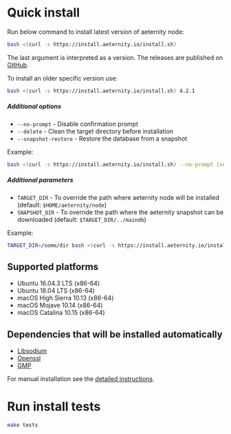 # Quick install

Run below command to install latest version of aeternity node:
```bash
bash <(curl -s https://install.aeternity.io/install.sh)
```

The last argument is interpreted as a version.
The releases are published on [GitHub][releases].

To install an older specific version use:
```bash
bash <(curl -s https://install.aeternity.io/install.sh) 4.2.1
```

##### Additional options

- `--no-prompt` - Disable confirmation prompt
- `--delete` - Clean the target directory before installation
- `--snapshot-restore` - Restore the database from a snapshot

Example:

```bash
bash <(curl -s https://install.aeternity.io/install.sh) --no-prompt [version]
```

##### Additional parameters

- `TARGET_DIR` - To override the path where aeternity node will be installed (default: `$HOME/aeternity/node`)
- `SNAPSHOT_DIR` - To override the path where the aeternity snapshot can be downloaded (default: `$TARGET_DIR/../maindb`)

Example:

```bash
TARGET_DIR=/some/dir bash <(curl -s https://install.aeternity.io/install.sh)
```

## Supported platforms

* Ubuntu 16.04.3 LTS (x86-64)
* Ubuntu 18.04 LTS (x86-64)
* macOS High Sierra 10.13 (x86-64)
* macOS Mojave 10.14 (x86-64)
* macOS Catalina 10.15 (x86-64)

## Dependencies that will be installed automatically

* [Libsodium](https://download.libsodium.org/doc/)
* [Openssl](https://www.openssl.org)
* [GMP](https://gmplib.org)

For manual installation see the [detailed instructions](https://github.com/aeternity/aeternity/blob/master/README.md).

# Run install tests

```bash
make tests
```

[releases]: https://github.com/aeternity/aeternity/releases
